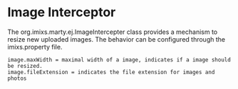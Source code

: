# Image Interceptor

The org.imixs.marty.ej.ImageIntercepter class provides a mechanism to resize new uploaded 
 images. The behavior can be configured through the imixs.property file.


	image.maxWidth = maximal width of a image, indicates if a image should be resized.
	image.fileExtension = indicates the file extension for images and photos
